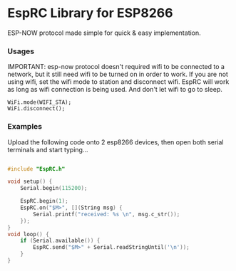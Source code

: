 # EspRC Library for ESP8266

ESP-NOW protocol made simple for quick & easy implementation.

### Usages

IMPORTANT: esp-now protocol doesn't required wifi to be connected to a network,
but it still need wifi to be turned on in order to work. If you are not using
wifi, set the wifi mode to station and disconnect wifi. EspRC will work
as long as wifi connection is being used. And don't let wifi to go to sleep.

```
WiFi.mode(WIFI_STA);
WiFi.disconnect();
```

### Examples

Upload the following code onto 2 esp8266 devices, then open both serial 
terminals and start typing...

```c++

#include "EspRC.h"

void setup() {
    Serial.begin(115200);

    EspRC.begin(1);
	EspRC.on("$M>", [](String msg) {
		Serial.printf("received: %s \n", msg.c_str());
	});
}
void loop() {
    if (Serial.available()) {
        EspRC.send("$M>" + Serial.readStringUntil('\n'));
    }
}
```
